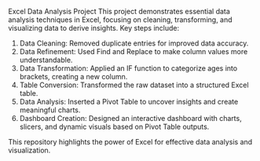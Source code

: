 Excel Data Analysis Project
This project demonstrates essential data analysis techniques in Excel, focusing on cleaning, transforming, and visualizing data to derive insights. Key steps include:
1. Data Cleaning: Removed duplicate entries for improved data accuracy.
2. Data Refinement: Used Find and Replace to make column values more understandable.
3. Data Transformation: Applied an IF function to categorize ages into brackets, creating a new column.
4. Table Conversion: Transformed the raw dataset into a structured Excel table.
5. Data Analysis: Inserted a Pivot Table to uncover insights and create meaningful charts.
6. Dashboard Creation: Designed an interactive dashboard with charts, slicers, and dynamic visuals based on Pivot Table outputs.
   
This repository highlights the power of Excel for effective data analysis and visualization.
